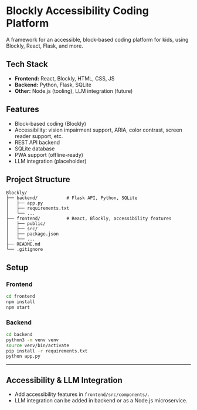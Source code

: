 # Blockly Accessibility Coding Platform

A framework for an accessible, block-based coding platform for kids, using Blockly, React, Flask, and more.

## Tech Stack
- **Frontend:** React, Blockly, HTML, CSS, JS
- **Backend:** Python, Flask, SQLite
- **Other:** Node.js (tooling), LLM integration (future)

## Features
- Block-based coding (Blockly)
- Accessibility: vision impairment support, ARIA, color contrast, screen reader support, etc.
- REST API backend
- SQLite database
- PWA support (offline-ready)
- LLM integration (placeholder)

## Project Structure
```
Blockly/
├── backend/           # Flask API, Python, SQLite
│   ├── app.py
│   ├── requirements.txt
│   └── ... 
├── frontend/          # React, Blockly, accessibility features
│   ├── public/
│   ├── src/
│   ├── package.json
│   └── ...
├── README.md
└── .gitignore
```

## Setup

### Frontend
```bash
cd frontend
npm install
npm start
```

### Backend
```bash
cd backend
python3 -m venv venv
source venv/bin/activate
pip install -r requirements.txt
python app.py
```

---

## Accessibility & LLM Integration
- Add accessibility features in `frontend/src/components/`.
- LLM integration can be added in backend or as a Node.js microservice.
